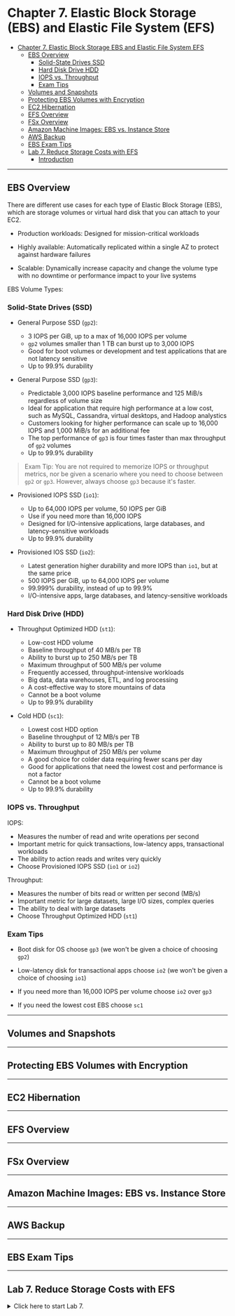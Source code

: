 # Chapter 7. Elastic Block Storage (EBS) and Elastic File System (EFS)

<!-- TOC -->

- [Chapter 7. Elastic Block Storage EBS and Elastic File System EFS](#chapter-7-elastic-block-storage-ebs-and-elastic-file-system-efs)
  - [EBS Overview](#ebs-overview)
    - [Solid-State Drives SSD](#solid-state-drives-ssd)
    - [Hard Disk Drive HDD](#hard-disk-drive-hdd)
    - [IOPS vs. Throughput](#iops-vs-throughput)
    - [Exam Tips](#exam-tips)
  - [Volumes and Snapshots](#volumes-and-snapshots)
  - [Protecting EBS Volumes with Encryption](#protecting-ebs-volumes-with-encryption)
  - [EC2 Hibernation](#ec2-hibernation)
  - [EFS Overview](#efs-overview)
  - [FSx Overview](#fsx-overview)
  - [Amazon Machine Images: EBS vs. Instance Store](#amazon-machine-images-ebs-vs-instance-store)
  - [AWS Backup](#aws-backup)
  - [EBS Exam Tips](#ebs-exam-tips)
  - [Lab 7. Reduce Storage Costs with EFS](#lab-7-reduce-storage-costs-with-efs)
    - [Introduction](#introduction)

<!-- /TOC -->

---
## EBS Overview

There are different use cases for each type of Elastic Block Storage (EBS), which are storage volumes or virtual hard disk that you can attach to your EC2.

* Production workloads: Designed for mission-critical workloads

* Highly available: Automatically replicated within a single AZ to protect against hardware failures

* Scalable: Dynamically increase capacity and change the volume type with no downtime or performance impact to your live systems

EBS Volume Types:

### Solid-State Drives (SSD)

* General Purpose SSD (`gp2`): 
  - 3 IOPS per GiB, up to a max of 16,000 IOPS per volume
  - `gp2` volumes smaller than 1 TB can burst up to 3,000 IOPS
  - Good for boot volumes or development and test applications that are not latency sensitive
  - Up to 99.9% durability

* General Purpose SSD (`gp3`):
  - Predictable 3,000 IOPS baseline performance and 125 MiB/s regardless of volume size
  - Ideal for application that require high performance at a low cost, such as MySQL, Cassandra, virtual desktops, and Hadoop analystics
  - Customers looking for higher performance can scale up to 16,000 IOPS and 1,000 MiB/s for an additional fee
  - The top performance of `gp3` is four times faster than max throughput of `gp2` volumes
  - Up to 99.9% durability

> Exam Tip: You are not required to memorize IOPS or throughput metrics, nor be given a scenario where you need to choose between `gp2` or `gp3`. However, always choose `gp3` because it's faster.

* Provisioned IOPS SSD (`io1`):
  - Up to 64,000 IOPS per volume, 50 IOPS per GiB
  - Use if you need more than 16,000 IOPS
  - Designed for I/O-intensive applications, large databases, and latency-sensitive workloads
  - Up to 99.9% durability

* Provisioned IOS SSD (`io2`):
  - Latest generation higher durability and more IOPS than `io1`, but at the same price
  - 500 IOPS per GiB, up to 64,000 IOPS per volume
  - 99.999% durability, instead of up to 99.9%
  - I/O-intensive apps, large databases, and latency-sensitive workloads

### Hard Disk Drive (HDD)

* Throughput Optimized HDD (`st1`):
  - Low-cost HDD volume
  - Baseline throughput of 40 MB/s per TB
  - Ability to burst up to 250 MB/s per TB
  - Maximum throughput of 500 MB/s per volume
  - Frequently accessed, throughput-intensive workloads
  - Big data, data warehouses, ETL, and log processing
  - A cost-effective way to store mountains of data
  - Cannot be a boot volume
  - Up to 99.9% durability

* Cold HDD (`sc1`):
  - Lowest cost HDD option
  - Baseline throughput of 12 MB/s per TB
  - Ability to burst up to 80 MB/s per TB
  - Maximum throughput of 250 MB/s per volume
  - A good choice for colder data requiring fewer scans per day
  - Good for applications that need the lowest cost and performance is not a factor
  - Cannot be a boot volume
  - Up to 99.9% durability

### IOPS vs. Throughput

IOPS:
- Measures the number of read and write operations per second
- Important metric for quick transactions, low-latency apps, transactional workloads
- The ability to action reads and writes very quickly
- Choose Provisioned IOPS SSD (`io1` or `io2`)

Throughput:
- Measures the number of bits read or written per second (MB/s)
- Important metric for large datasets, large I/O sizes, complex queries
- The ability to deal with large datasets
- Choose Throughput Optimized HDD (`st1`)

### Exam Tips

* Boot disk for OS choose `gp3` (we won't be given a choice of choosing `gp2`)

* Low-latency disk for transactional apps choose `io2` (we won't be given a choice of choosing `io1`)

* If you need more than 16,000 IOPS per volume choose `io2` over `gp3`

* If you need the lowest cost EBS choose `sc1`

---
## Volumes and Snapshots

---
## Protecting EBS Volumes with Encryption

---
## EC2 Hibernation

---
## EFS Overview

---
## FSx Overview

---
## Amazon Machine Images: EBS vs. Instance Store

---
## AWS Backup

---
## EBS Exam Tips

---
## Lab 7. Reduce Storage Costs with EFS

<details>
<summary>Click here to start Lab 7.</summary>

### Introduction

</details>